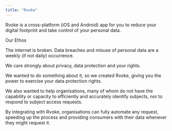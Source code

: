 ```yaml
---
title: "Rvoke"
---
```


Rvoke is a cross-platform (iOS and Android) app for you to reduce your digital footprint and take control of your personal data.

Our Ethos

The internet is broken. Data breaches and misuse of personal data are a weekly (if not daily) occurrence.

We care strongly about privacy, data protection and your rights.

We wanted to do something about it, so we created Rvoke, giving you the power to exercise your data protection rights.

We also wanted to help organisations, many of whom do not have the capability or capacity to efficiently and accurately identify subjects, nor to respond to subject access requests.

By integrating with Rvoke, organisations can fully automate any request, speeding up the process and providing consumers with their data whenever they might request it.

